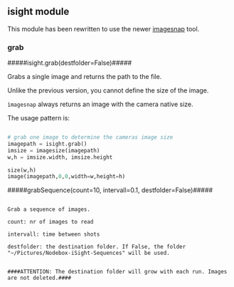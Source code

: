 ## isight module ##

This module has been rewritten to use the newer [imagesnap](http://iharder.net/imagesnap) tool.



### grab ###

#####isight.grab(destfolder=False)#####


Grabs a single image and returns the path to the file.

Unlike the previous version, you cannot define the size of the image.

```ìmagesnap``` always returns an image with the camera native size.

The usage pattern is:

```Python

# grab one image to determine the cameras image size
imagepath = isight.grab()
imsize = imagesize(imagepath)
w,h = imsize.width, imsize.height

size(w,h)
image(imagepath,0,0,width=w,height=h)
```




#####grabSequence(count=10, intervall=0.1, destfolder=False)#####
```

Grab a sequence of images.

count: nr of images to read

intervall: time between shots

destfolder: the destination folder. If False, the folder "~/Pictures/Nodebox-iSight-Sequences" will be used.


####ATTENTION: The destination folder will grow with each run. Images are not deleted.####